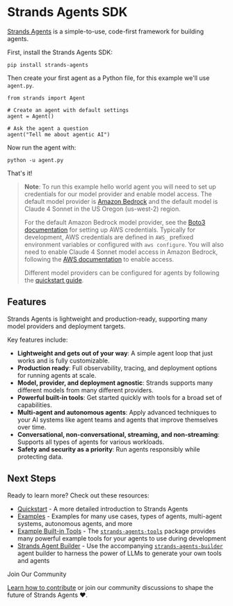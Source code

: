 # Strands Agents SDK

[Strands Agents](https://github.com/strands-agents/sdk-python) is a simple-to-use, code-first framework for building agents.

First, install the Strands Agents SDK:

```
pip install strands-agents

```

Then create your first agent as a Python file, for this example we'll use `agent.py`.

```
from strands import Agent

# Create an agent with default settings
agent = Agent()

# Ask the agent a question
agent("Tell me about agentic AI")

```

Now run the agent with:

```
python -u agent.py

```

That's it!

> **Note**: To run this example hello world agent you will need to set up credentials for our model provider and enable model access. The default model provider is [Amazon Bedrock](user-guide/concepts/model-providers/amazon-bedrock/) and the default model is Claude 4 Sonnet in the US Oregon (us-west-2) region.
>
> For the default Amazon Bedrock model provider, see the [Boto3 documentation](https://boto3.amazonaws.com/v1/documentation/api/latest/guide/credentials.html) for setting up AWS credentials. Typically for development, AWS credentials are defined in `AWS_` prefixed environment variables or configured with `aws configure`. You will also need to enable Claude 4 Sonnet model access in Amazon Bedrock, following the [AWS documentation](https://docs.aws.amazon.com/bedrock/latest/userguide/model-access-modify.html) to enable access.
>
> Different model providers can be configured for agents by following the [quickstart guide](user-guide/quickstart/#model-providers).

## Features

Strands Agents is lightweight and production-ready, supporting many model providers and deployment targets.

Key features include:

- **Lightweight and gets out of your way**: A simple agent loop that just works and is fully customizable.
- **Production ready**: Full observability, tracing, and deployment options for running agents at scale.
- **Model, provider, and deployment agnostic**: Strands supports many different models from many different providers.
- **Powerful built-in tools**: Get started quickly with tools for a broad set of capabilities.
- **Multi-agent and autonomous agents**: Apply advanced techniques to your AI systems like agent teams and agents that improve themselves over time.
- **Conversational, non-conversational, streaming, and non-streaming**: Supports all types of agents for various workloads.
- **Safety and security as a priority**: Run agents responsibly while protecting data.

## Next Steps

Ready to learn more? Check out these resources:

- [Quickstart](user-guide/quickstart/) - A more detailed introduction to Strands Agents
- [Examples](examples/) - Examples for many use cases, types of agents, multi-agent systems, autonomous agents, and more
- [Example Built-in Tools](user-guide/concepts/tools/example-tools-package/) - The [`strands-agents-tools`](https://github.com/strands-agents/tools) package provides many powerful example tools for your agents to use during development
- [Strands Agent Builder](https://github.com/strands-agents/agent-builder) - Use the accompanying [`strands-agents-builder`](https://github.com/strands-agents/agent-builder) agent builder to harness the power of LLMs to generate your own tools and agents

Join Our Community

[Learn how to contribute](https://github.com/strands-agents/sdk-python/blob/main/CONTRIBUTING.md) or join our community discussions to shape the future of Strands Agents ❤️.

